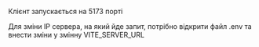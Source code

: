 Клієнт запускається на 5173 порті

Для зміни IP сервера, на який йде запит, потрібно
відкрити файл .env та внести зміни у змінну VITE_SERVER_URL